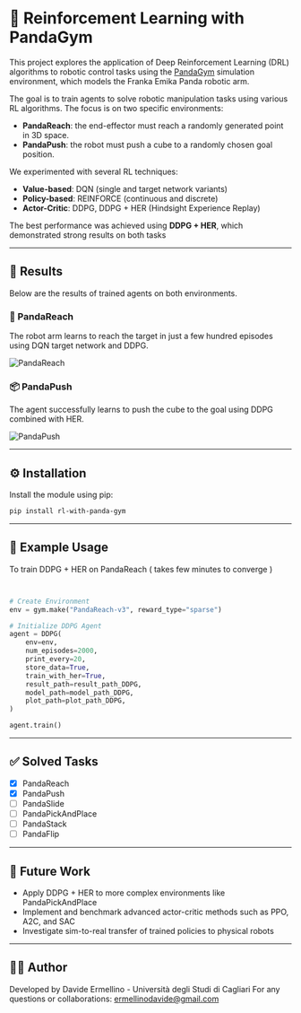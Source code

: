 # 🤖 Reinforcement Learning with PandaGym

This project explores the application of Deep Reinforcement Learning (DRL) algorithms to robotic control tasks using the [PandaGym](https://github.com/Farama-Foundation/Panda-Gym) simulation environment, which models the Franka Emika Panda robotic arm.

The goal is to train agents to solve robotic manipulation tasks using various RL algorithms. The focus is on two specific environments:

- **PandaReach**: the end-effector must reach a randomly generated point in 3D space.
- **PandaPush**: the robot must push a cube to a randomly chosen goal position.

We experimented with several RL techniques:

- **Value-based**: DQN (single and target network variants)
- **Policy-based**: REINFORCE (continuous and discrete)
- **Actor-Critic**: DDPG, DDPG + HER (Hindsight Experience Replay)

The best performance was achieved using **DDPG + HER**, which demonstrated strong results on both tasks

---

## 🎯 Results

Below are the results of trained agents on both environments.

### 🐼 PandaReach

The robot arm learns to reach the target in just a few hundred episodes using DQN target network and DDPG.

![PandaReach](video_test/gifs/DDPG_HER_REACH.gif)

### 📦 PandaPush

The agent successfully learns to push the cube to the goal using DDPG combined with HER.

![PandaPush](https://github.com/Davidermellino/rl-with-panda-gym/blob/main/video_test/gifs/DDPG_HER%20_PUSH.gif)

---

## ⚙️ Installation

Install the module using pip:

```bash
pip install rl-with-panda-gym
```

---

## 🚀 Example Usage

To train DDPG + HER on PandaReach ( takes few minutes to converge )

```python


# Create Environment
env = gym.make("PandaReach-v3", reward_type="sparse")

# Initialize DDPG Agent
agent = DDPG(
    env=env,
    num_episodes=2000,
    print_every=20,
    store_data=True,
    train_with_her=True,
    result_path=result_path_DDPG,
    model_path=model_path_DDPG,
    plot_path=plot_path_DDPG,
)

agent.train()

```
---

## ✅ Solved Tasks

- [x] PandaReach
- [x] PandaPush
- [ ] PandaSlide
- [ ] PandaPickAndPlace
- [ ] PandaStack
- [ ] PandaFlip

---

## 🔭 Future Work

- Apply DDPG + HER to more complex environments like PandaPickAndPlace
- Implement and benchmark advanced actor-critic methods such as PPO, A2C, and SAC
- Investigate sim-to-real transfer of trained policies to physical robots

---

## 👨‍💻 Author

Developed by Davide Ermellino - Università degli Studi di Cagliari 
For any questions or collaborations: ermellinodavide@gmail.com
